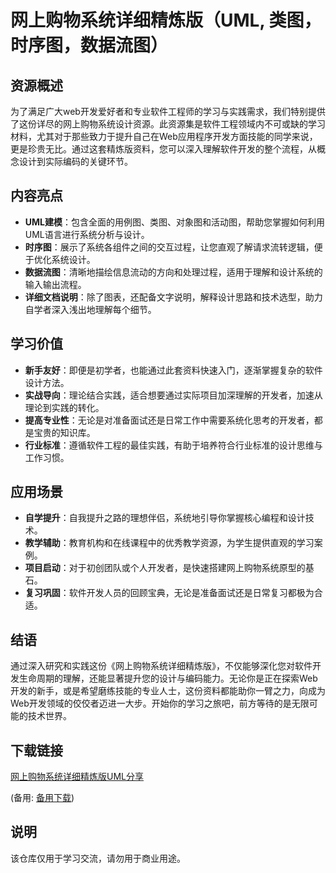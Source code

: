 # 网上购物系统详细精炼版（UML, 类图，时序图，数据流图）

## 资源概述

为了满足广大web开发爱好者和专业软件工程师的学习与实践需求，我们特别提供了这份详尽的网上购物系统设计资源。此资源集是软件工程领域内不可或缺的学习材料，尤其对于那些致力于提升自己在Web应用程序开发方面技能的同学来说，更是珍贵无比。通过这套精炼版资料，您可以深入理解软件开发的整个流程，从概念设计到实际编码的关键环节。

## 内容亮点

- **UML建模**：包含全面的用例图、类图、对象图和活动图，帮助您掌握如何利用UML语言进行系统分析与设计。
- **时序图**：展示了系统各组件之间的交互过程，让您直观了解请求流转逻辑，便于优化系统设计。
- **数据流图**：清晰地描绘信息流动的方向和处理过程，适用于理解和设计系统的输入输出流程。
- **详细文档说明**：除了图表，还配备文字说明，解释设计思路和技术选型，助力自学者深入浅出地理解每个细节。

## 学习价值

- **新手友好**：即便是初学者，也能通过此套资料快速入门，逐渐掌握复杂的软件设计方法。
- **实战导向**：理论结合实践，适合想要通过实际项目加深理解的开发者，加速从理论到实践的转化。
- **提高专业性**：无论是对准备面试还是日常工作中需要系统化思考的开发者，都是宝贵的知识库。
- **行业标准**：遵循软件工程的最佳实践，有助于培养符合行业标准的设计思维与工作习惯。

## 应用场景

- **自学提升**：自我提升之路的理想伴侣，系统地引导你掌握核心编程和设计技术。
- **教学辅助**：教育机构和在线课程中的优秀教学资源，为学生提供直观的学习案例。
- **项目启动**：对于初创团队或个人开发者，是快速搭建网上购物系统原型的基石。
- **复习巩固**：软件开发人员的回顾宝典，无论是准备面试还是日常复习都极为合适。

## 结语

通过深入研究和实践这份《网上购物系统详细精炼版》，不仅能够深化您对软件开发生命周期的理解，还能显著提升您的设计与编码能力。无论你是正在探索Web开发的新手，或是希望磨练技能的专业人士，这份资料都能助你一臂之力，向成为Web开发领域的佼佼者迈进一大步。开始你的学习之旅吧，前方等待的是无限可能的技术世界。

## 下载链接
[网上购物系统详细精炼版UML分享](https://pan.quark.cn/s/27503f259b1d) 

(备用: [备用下载](https://pan.baidu.com/s/1e-BmEt07yFv3lVIUVHKsFw?pwd=1234))

## 说明

该仓库仅用于学习交流，请勿用于商业用途。
